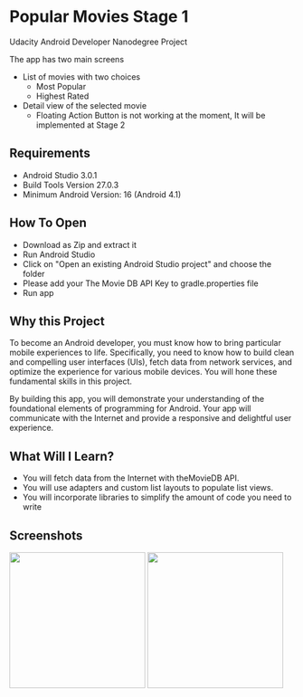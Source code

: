 # Popular Movies Stage 1
Udacity Android Developer Nanodegree Project

The app has two main screens
- List of movies with two choices
  - Most Popular
  - Highest Rated
- Detail view of the selected movie
  - Floating Action Button is not working at the moment, It will be implemented at Stage 2

## Requirements
- Android Studio 3.0.1
- Build Tools Version 27.0.3
- Minimum Android Version: 16 (Android 4.1)

## How To Open
- Download as Zip and extract it
- Run Android Studio
- Click on "Open an existing Android Studio project" and choose the folder
- Please add your The Movie DB API Key to gradle.properties file
- Run app

## Why this Project
To become an Android developer, you must know how to bring particular mobile experiences to life. Specifically, you need to know how to build clean and compelling user interfaces (UIs), fetch data from network services, and optimize the experience for various mobile devices. You will hone these fundamental skills in this project.

By building this app, you will demonstrate your understanding of the foundational elements of programming for Android. Your app will communicate with the Internet and provide a responsive and delightful user experience.

## What Will I Learn?
- You will fetch data from the Internet with theMovieDB API.
- You will use adapters and custom list layouts to populate list views.
- You will incorporate libraries to simplify the amount of code you need to write

## Screenshots
<img src="https://resmim.net/f/yqf9yL.png" width="240px"> <img src="https://resmim.net/f/WIU6Us.png" width="240px">
